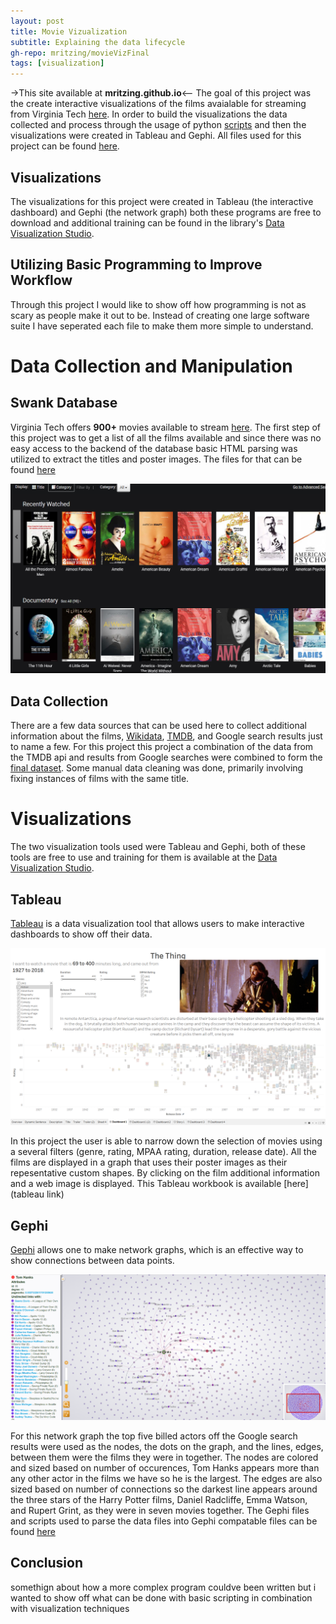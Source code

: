 ```yaml
---
layout: post
title: Movie Vizualization
subtitle: Explaining the data lifecycle 
gh-repo: mritzing/movieVizFinal
tags: [visualization]
---
```

->This site available at **mritzing.github.io**<--
The goal of this project was the create interactive visualizations of the films avaialable for streaming from Virginia Tech [here](https://digitalcampus-swankmp-net.ezproxy.lib.vt.edu/vtc299211/admin/Login?returnUrl=/vtc299211/Admin).   In order to build the visualizations the data collected and process through the usage of python [scripts](https://github.com/mritzing/movieVizFinal) and then
the visualizations were created in Tableau and Gephi.  All files used for this project can be found [here](https://github.com/mritzing/movieVizFinal).

## Visualizations 
The visualizations for this project were created in Tableau (the interactive dashboard) and Gephi (the network graph) both these programs are free to download and additional training can be found in the library's [Data Visualization Studio](https://datavizstudio.lib.vt.edu/).

## Utilizing Basic Programming to Improve Workflow
Through this project I would like to show off how programming is not as scary as people make it out to be.  Instead of creating one large software suite I have seperated each file to make them more simple to understand.

# Data Collection and Manipulation
## Swank Database
Virginia Tech offers **900+** movies available to stream [here](https://digitalcampus-swankmp-net.ezproxy.lib.vt.edu/vtc299211/admin/Login?returnUrl=/vtc299211/Admin).  The first step of this project was to get a list of all the films available and since there was no easy access to the backend of the database basic HTML parsing was utilized to extract the titles and poster images. The files for that can be found [here](https://github.com/mritzing/movieVizFinal/tree/master/DataCollection)

![alt text](https://github.com/mritzing/movieVizFinal/blob/master/RepoImages/movieDB.PNG?raw=true)

## Data Collection
There are a few data sources that can be used here to collect additional information about the films, [Wikidata](https://www.wikidata.org/wiki/Wikidata:Main_Page), [TMDB](https://www.themoviedb.org/), and Google search results just to name a few.  For this project this project a combination of the data from the TMDB api and results from Google searches were combined to form the [final dataset](https://github.com/mritzing/movieVizFinal/blob/master/DataCollection/movieDataMore.xlsx).  Some manual data cleaning was done, primarily involving fixing instances of films with the same title.

# Visualizations 
The two visualization tools used were Tableau and Gephi, both of these tools are free to use and training for them is available at the [Data Visualization Studio](https://datavizstudio.lib.vt.edu/).
## Tableau
[Tableau](https://www.tableau.com/) is a data visualization tool that allows users to make interactive dashboards to show off their data.

![alt text](https://github.com/mritzing/movieVizFinal/blob/master/RepoImages/tableau.png?raw=true)

In this project the user is able to narrow down the selection of movies using a several filters (genre, rating, MPAA rating, duration, release date).  All the films are displayed in a graph that uses their poster images as their repesentative custom shapes.  By clicking on the film additional information and a web image is displayed. This Tableau workbook is available [here](tableau link)
## Gephi
[Gephi](gephi.org) allows one to make network graphs, which is an effective way to show connections between data points.  

![alt text](https://github.com/mritzing/movieVizFinal/blob/master/RepoImages/gephi.PNG?raw=true)

For this network graph the top five billed actors off the Google search results were used as the nodes, the dots on the graph, and the lines, edges, between them were the films they were in together.  The nodes are colored and sized based on number of occurences, Tom Hanks appears more than any other actor in the films we have so he is the largest.  The edges are also sized based on number of connections so the darkest line appears around the three stars of the Harry Potter films, Daniel Radcliffe, Emma Watson, and Rupert Grint, as they were in seven movies together.  The Gephi files and scripts used to parse the data files into Gephi compatable files can be found [here](https://github.com/mritzing/movieVizFinal/tree/master/Gephi)

## Conclusion
somethign about how a more complex program couldve been written but i wanted to show off what can be done with basic scripting in combination with visualization techniques
